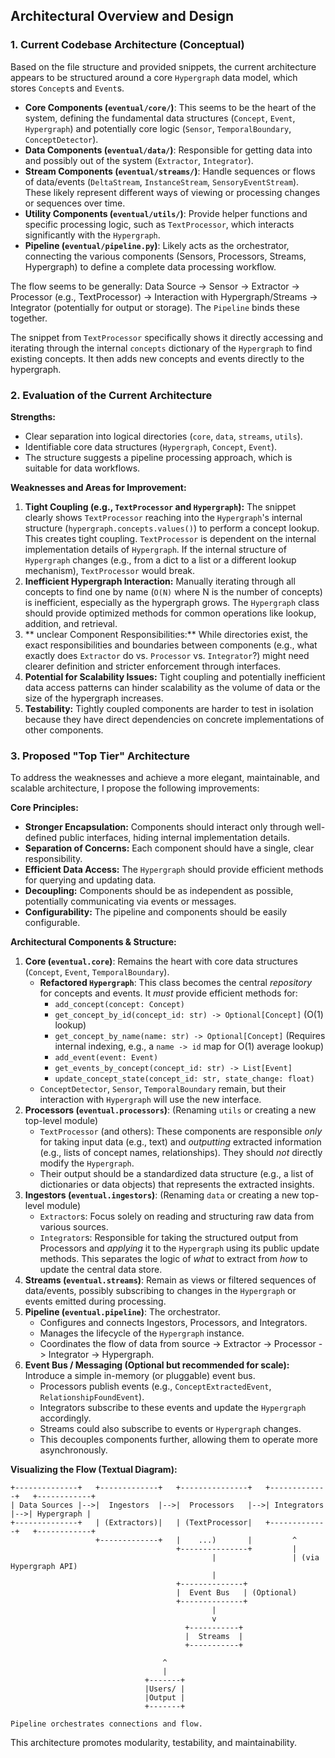 ## Architectural Overview and Design

### 1. Current Codebase Architecture (Conceptual)

Based on the file structure and provided snippets, the current architecture appears to be structured around a core `Hypergraph` data model, which stores `Concept`s and `Event`s.

*   **Core Components (`eventual/core/`)**: This seems to be the heart of the system, defining the fundamental data structures (`Concept`, `Event`, `Hypergraph`) and potentially core logic (`Sensor`, `TemporalBoundary`, `ConceptDetector`).
*   **Data Components (`eventual/data/`)**: Responsible for getting data into and possibly out of the system (`Extractor`, `Integrator`).
*   **Stream Components (`eventual/streams/`)**: Handle sequences or flows of data/events (`DeltaStream`, `InstanceStream`, `SensoryEventStream`). These likely represent different ways of viewing or processing changes or sequences over time.
*   **Utility Components (`eventual/utils/`)**: Provide helper functions and specific processing logic, such as `TextProcessor`, which interacts significantly with the `Hypergraph`.
*   **Pipeline (`eventual/pipeline.py`)**: Likely acts as the orchestrator, connecting the various components (Sensors, Processors, Streams, Hypergraph) to define a complete data processing workflow.

The flow seems to be generally: Data Source -> Sensor -> Extractor -> Processor (e.g., TextProcessor) -> Interaction with Hypergraph/Streams -> Integrator (potentially for output or storage). The `Pipeline` binds these together.

The snippet from `TextProcessor` specifically shows it directly accessing and iterating through the internal `concepts` dictionary of the `Hypergraph` to find existing concepts. It then adds new concepts and events directly to the hypergraph.

### 2. Evaluation of the Current Architecture

**Strengths:**

*   Clear separation into logical directories (`core`, `data`, `streams`, `utils`).
*   Identifiable core data structures (`Hypergraph`, `Concept`, `Event`).
*   The structure suggests a pipeline processing approach, which is suitable for data workflows.

**Weaknesses and Areas for Improvement:**

1.  **Tight Coupling (e.g., `TextProcessor` and `Hypergraph`):** The snippet clearly shows `TextProcessor` reaching into the `Hypergraph`'s internal structure (`hypergraph.concepts.values()`) to perform a concept lookup. This creates tight coupling. `TextProcessor` is dependent on the internal implementation details of `Hypergraph`. If the internal structure of `Hypergraph` changes (e.g., from a dict to a list or a different lookup mechanism), `TextProcessor` would break.
2.  **Inefficient Hypergraph Interaction:** Manually iterating through all concepts to find one by name (`O(N)` where N is the number of concepts) is inefficient, especially as the hypergraph grows. The `Hypergraph` class should provide optimized methods for common operations like lookup, addition, and retrieval.
3.  ** unclear Component Responsibilities:** While directories exist, the exact responsibilities and boundaries between components (e.g., what exactly does `Extractor` do vs. `Processor` vs. `Integrator`?) might need clearer definition and stricter enforcement through interfaces.
4.  **Potential for Scalability Issues:** Tight coupling and potentially inefficient data access patterns can hinder scalability as the volume of data or the size of the hypergraph increases.
5.  **Testability:** Tightly coupled components are harder to test in isolation because they have direct dependencies on concrete implementations of other components.

### 3. Proposed "Top Tier" Architecture

To address the weaknesses and achieve a more elegant, maintainable, and scalable architecture, I propose the following improvements:

**Core Principles:**

*   **Stronger Encapsulation:** Components should interact only through well-defined public interfaces, hiding internal implementation details.
*   **Separation of Concerns:** Each component should have a single, clear responsibility.
*   **Efficient Data Access:** The `Hypergraph` should provide efficient methods for querying and updating data.
*   **Decoupling:** Components should be as independent as possible, potentially communicating via events or messages.
*   **Configurability:** The pipeline and components should be easily configurable.

**Architectural Components & Structure:**

1.  **Core (`eventual.core`)**: Remains the heart with core data structures (`Concept`, `Event`, `TemporalBoundary`).
    *   **Refactored `Hypergraph`**: This class becomes the central *repository* for concepts and events. It *must* provide efficient methods for:
        *   `add_concept(concept: Concept)`
        *   `get_concept_by_id(concept_id: str) -> Optional[Concept]` (O(1) lookup)
        *   `get_concept_by_name(name: str) -> Optional[Concept]` (Requires internal indexing, e.g., a `name -> id` map for O(1) average lookup)
        *   `add_event(event: Event)`
        *   `get_events_by_concept(concept_id: str) -> List[Event]`
        *   `update_concept_state(concept_id: str, state_change: float)`
    *   `ConceptDetector`, `Sensor`, `TemporalBoundary` remain, but their interaction with `Hypergraph` will use the new interface.
2.  **Processors (`eventual.processors`)**: (Renaming `utils` or creating a new top-level module)
    *   `TextProcessor` (and others): These components are responsible *only* for taking input data (e.g., text) and *outputting* extracted information (e.g., lists of concept names, relationships). They should *not* directly modify the `Hypergraph`.
    *   Their output should be a standardized data structure (e.g., a list of dictionaries or data objects) that represents the extracted insights.
3.  **Ingestors (`eventual.ingestors`)**: (Renaming `data` or creating a new top-level module)
    *   `Extractor`s: Focus solely on reading and structuring raw data from various sources.
    *   `Integrator`s: Responsible for taking the structured output from Processors and *applying* it to the `Hypergraph` using its public update methods. This separates the logic of *what* to extract from *how* to update the central data store.
4.  **Streams (`eventual.streams`)**: Remain as views or filtered sequences of data/events, possibly subscribing to changes in the `Hypergraph` or events emitted during processing.
5.  **Pipeline (`eventual.pipeline`)**: The orchestrator.
    *   Configures and connects Ingestors, Processors, and Integrators.
    *   Manages the lifecycle of the `Hypergraph` instance.
    *   Coordinates the flow of data from source -> Extractor -> Processor -> Integrator -> Hypergraph.
6.  **Event Bus / Messaging (Optional but recommended for scale):** Introduce a simple in-memory (or pluggable) event bus.
    *   Processors publish events (e.g., `ConceptExtractedEvent`, `RelationshipFoundEvent`).
    *   Integrators subscribe to these events and update the `Hypergraph` accordingly.
    *   Streams could also subscribe to events or `Hypergraph` changes.
    *   This decouples components further, allowing them to operate more asynchronously.

**Visualizing the Flow (Textual Diagram):**

```
+--------------+   +-------------+   +---------------+   +-------------+   +------------+
| Data Sources |-->|  Ingestors  |-->|  Processors   |-->| Integrators |-->| Hypergraph |
+--------------+   | (Extractors)|   | (TextProcessor|   +-------------+   +------------+
                   +-------------+   |    ...)       |         ^           
                                     +---------------+         |           
                                             |                 | (via Hypergraph API)
                                             |           
                                     +--------------+
                                     |  Event Bus   | (Optional)
                                     +--------------+
                                             |           
                                             v           
                                       +-----------+
                                       |  Streams  |
                                       +-----------+

                                  ^                
                                  |                
                              +-------+
                              |Users/ |
                              |Output |
                              +-------+

Pipeline orchestrates connections and flow.
```

This architecture promotes modularity, testability, and maintainability.